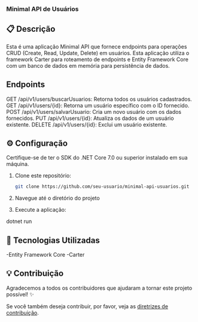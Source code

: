 ### Minimal API de Usuários

## 📋 Descrição
Esta é uma aplicação Minimal API que fornece endpoints para operações CRUD (Create, Read, Update, Delete) em usuários. 
Esta aplicação utiliza o framework Carter para roteamento de endpoints e Entity Framework Core com um banco de dados em memória para persistência de dados.

## Endpoints
GET /api/v1/users/buscarUsuarios: Retorna todos os usuários cadastrados.
GET /api/v1/users/{id}: Retorna um usuário específico com o ID fornecido.
POST /api/v1/users/salvarUsuario: Cria um novo usuário com os dados fornecidos.
PUT /api/v1/users/{id}: Atualiza os dados de um usuário existente.
DELETE /api/v1/users/{id}: Exclui um usuário existente.

## ⚙️ Configuração

Certifique-se de ter o SDK do .NET Core 7.0 ou superior instalado em sua máquina.

1. Clone este repositório:

   ```bash
   git clone https://github.com/seu-usuario/minimal-api-usuarios.git

2. Navegue até o diretório do projeto

3. Execute a aplicação:
   
dotnet run

## 🧪 Tecnologias Utilizadas

-Entity Framework Core
-Carter

## 💡 Contribuição
Agradecemos a todos os contribuidores que ajudaram a tornar este projeto possível! ✨

Se você também deseja contribuir, por favor, veja as [diretrizes de contribuição](CONTRIBUTING.md).


